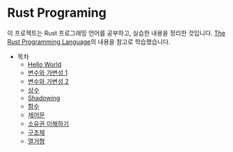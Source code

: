 # Rust Programing

이 프로젝트는 Rust 프로그래밍 언어를 공부하고, 실습한 내용을 정리한 것입니다. [The Rust Programming Language](https://rinthel.github.io/rust-lang-book-ko/foreword.html)의 내용을 참고로 학습했습니다. 

* 목차
    * [Hello World](hello/README.md)
    * [변수와 가변성 1](vars/README.md)
    * [변수와 가변성 2](vars2/README.md)
    * [상수](consts/README.md)
    * [Shadowing](shadowing/README.md)
    * [함수](funcs/README.md)
    * [제어문](control/README.md)
    * [소유권 이해하기](ownership/README.md)
    * [구조체](structs/README.md)
    * [열거형](enums/README.md)





